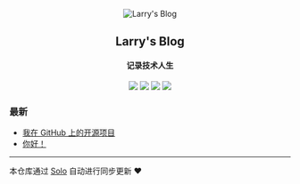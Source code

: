 <p align="center"><img alt="Larry's Blog" src="https://oss.qiuzhaokun.com/solo/favicon.ico"></p><h2 align="center">
Larry's Blog
</h2>

<h4 align="center">记录技术人生</h4>
<p align="center"><a title="Larry's Blog" target="_blank" href="https://github.com/qiuzhaokun/solo-blog"><img src="https://img.shields.io/github/last-commit/qiuzhaokun/solo-blog.svg?style=flat-square&color=FF9900"></a>
<a title="GitHub repo size in bytes" target="_blank" href="https://github.com/qiuzhaokun/solo-blog"><img src="https://img.shields.io/github/repo-size/qiuzhaokun/solo-blog.svg?style=flat-square"></a>
<a title="Solo Version" target="_blank" href="https://github.com/b3log/solo/releases"><img src="https://img.shields.io/badge/solo-3.6.3-f1e05a.svg?style=flat-square&color=blueviolet"></a>
<a title="Hits" target="_blank" href="https://github.com/b3log/hits"><img src="https://hits.b3log.org/qiuzhaokun/solo-blog.svg"></a></p>

### 最新

* [我在 GitHub 上的开源项目](https://www.qiuzhaokun.com/my-github-repos)
* [你好！](https://www.qiuzhaokun.com/hello)



---

本仓库通过 [Solo](https://github.com/b3log/solo) 自动进行同步更新 ❤️ 